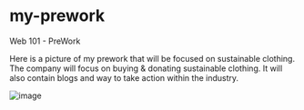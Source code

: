 # my-prework
Web 101 - PreWork

Here is a picture of my prework that will be focused on sustainable clothing. The company will focus on buying & donating sustainable clothing. It will also contain blogs and way to take action within the industry.

![image](https://github.com/dannyglin/my-prework/assets/135654731/2a547133-60f7-4ded-b5e8-f18bca215e73)
